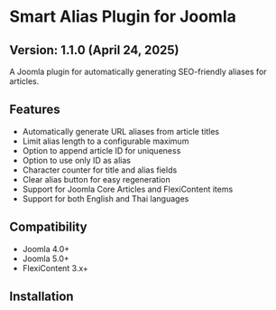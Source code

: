 # Smart Alias Plugin for Joomla

## Version: 1.1.0 (April 24, 2025)

A Joomla plugin for automatically generating SEO-friendly aliases for articles.

## Features

- Automatically generate URL aliases from article titles
- Limit alias length to a configurable maximum
- Option to append article ID for uniqueness
- Option to use only ID as alias
- Character counter for title and alias fields
- Clear alias button for easy regeneration
- Support for Joomla Core Articles and FlexiContent items
- Support for both English and Thai languages

## Compatibility

- Joomla 4.0+
- Joomla 5.0+
- FlexiContent 3.x+

## Installation

<!-- ส่วนที่เหลือคงเดิม -->
